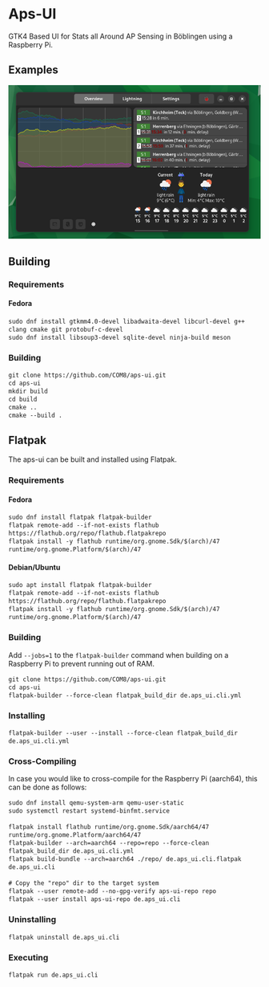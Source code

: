 # Aps-UI
GTK4 Based UI for Stats all Around AP Sensing in Böblingen using a Raspberry Pi.

## Examples
![Overview in dark mode](images/overview_dark.png)

## Building

### Requirements
#### Fedora
```
sudo dnf install gtkmm4.0-devel libadwaita-devel libcurl-devel g++ clang cmake git protobuf-c-devel
sudo dnf install libsoup3-devel sqlite-devel ninja-build meson
```

### Building
```
git clone https://github.com/COM8/aps-ui.git
cd aps-ui
mkdir build
cd build
cmake ..
cmake --build .
```

## Flatpak
The aps-ui can be built and installed using Flatpak.

### Requirements
#### Fedora
```
sudo dnf install flatpak flatpak-builder
flatpak remote-add --if-not-exists flathub https://flathub.org/repo/flathub.flatpakrepo
flatpak install -y flathub runtime/org.gnome.Sdk/$(arch)/47 runtime/org.gnome.Platform/$(arch)/47
```

#### Debian/Ubuntu
```
sudo apt install flatpak flatpak-builder
flatpak remote-add --if-not-exists flathub https://flathub.org/repo/flathub.flatpakrepo
flatpak install -y flathub runtime/org.gnome.Sdk/$(arch)/47 runtime/org.gnome.Platform/$(arch)/47
```

### Building
Add `--jobs=1` to the `flatpak-builder` command when building on a Raspberry Pi to prevent running out of RAM.
```
git clone https://github.com/COM8/aps-ui.git
cd aps-ui
flatpak-builder --force-clean flatpak_build_dir de.aps_ui.cli.yml
```

### Installing
```
flatpak-builder --user --install --force-clean flatpak_build_dir de.aps_ui.cli.yml
```

### Cross-Compiling
In case you would like to cross-compile for the Raspberry Pi (aarch64), this can be done as follows:
```
sudo dnf install qemu-system-arm qemu-user-static
sudo systemctl restart systemd-binfmt.service

flatpak install flathub runtime/org.gnome.Sdk/aarch64/47 runtime/org.gnome.Platform/aarch64/47
flatpak-builder --arch=aarch64 --repo=repo --force-clean flatpak_build_dir de.aps_ui.cli.yml
flatpak build-bundle --arch=aarch64 ./repo/ de.aps_ui.cli.flatpak de.aps_ui.cli

# Copy the "repo" dir to the target system
flatpak --user remote-add --no-gpg-verify aps-ui-repo repo
flatpak --user install aps-ui-repo de.aps_ui.cli
```

### Uninstalling
```
flatpak uninstall de.aps_ui.cli
```

### Executing
```
flatpak run de.aps_ui.cli
```
